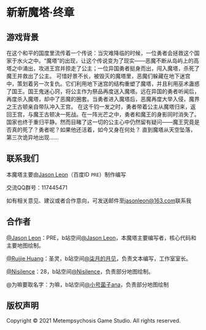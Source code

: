 # 新新魔塔·终章

## 游戏背景

在这个和平的国度里流传着一个传说：当灾难降临的时候，一位勇者会拯救这个国家于水火之中。“魔塔”的出现，让这个传说变为了现实——恶魔不断从岛屿上的高塔之中涌出，攻进王宫并掠走了公主；一位异国勇者挺身而出，闯入魔塔，杀死了魔王并救出了公主。
可惜好景不长，被毁灭的魔塔里，恶魔们躲藏在地下迷宫中，策划着另一次复仇。它们利用地下迷宫的结构重塑了魔塔，并且利用巫术蛊惑了国王。国王鬼迷心窍，将公主作为祭品再度送入魔塔。远在异国的勇者听闻后，再度杀入魔塔，却中了恶魔的圈套。当勇者进入魔塔后，恶魔再度大举入侵，魔界之王古顿亲自带队冲入王宫。
在这千钧一发之时，勇者带着公主从魔塔归来，返回王宫，与魔王古顿决一死战。在一阵光芒之中，勇者和魔王的身影同时消失了。国家也终于重归平静。然而目睹了这一切的公主心中仍然留有疑问——魔王究竟是否真的死了？勇者呢？如果他还活着，如今又身在何处？
直到魔塔从天空坠落，第三次诡异地出现……

## 联系我们

本魔塔主要由[Jason Leon](https://github.com/JasonLeon01)（百度ID `PRE`）制作编写

交流QQ群号：117445471

如有相关意见、建议或者合作意向，可发送邮件至[jasonleon@163.com](mailto:jasonleon@163.com)联系我

## 合作者

[@Jason Leon](https://github.com/JasonLeon01)：PRE，b站空间[@Jason Leon](https://space.bilibili.com/439537579/)，本魔塔主要编写者，核心代码和主要地图绘制。

[@Ruijie Huang](https://github.com/Tsukimi125)：圣灵，b站空间[@柒月的月见](https://space.bilibili.com/130812791/)，负责文本编写，工作室室长。

[@Nisilence](https://github.com/Nisilence)：28，b站空间[@Nisilence](https://space.bilibili.com/132926568/)，负责部分地图绘制。

@为嘛要取名字：为嘛，b站空间[@小号菌子ana](https://space.bilibili.com/330029979/)，负责部分地图绘制

## 版权声明

Copyright © 2021 Metempsychosis Game Studio. All rights reserved.
